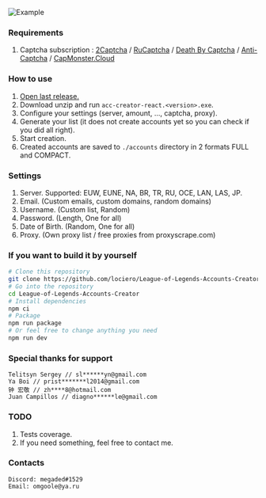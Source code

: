 ![Example](https://i.ibb.co/vPC39dC/image.png)

### Requirements

1. Captcha subscription : [2Captcha](http://2captcha.com/?from=8859803) / [RuCaptcha](https://rucaptcha.com?from=9296293) / [Death By Captcha](https://www.deathbycaptcha.com/) / [Anti-Captcha](http://getcaptchasolution.com/3ddik9kzvd) / [CapMonster.Cloud](https://capmonster.cloud/)

### How to use

1. [Open last release.](https://github.com/lociero/League-of-Legends-Accounts-Creator/releases/latest)
2. Download unzip and run `acc-creator-react.<version>.exe`.
3. Configure your settings (server, amount, ..., captcha, proxy).
4. Generate your list (it does not create accounts yet so you can check if you did all right).
5. Start creation.
6. Created accounts are saved to `./accounts` directory in 2 formats FULL and COMPACT.

### Settings

1. Server. Supported: EUW, EUNE, NA, BR, TR, RU, OCE, LAN, LAS, JP.
2. Email. (Custom emails, custom domains, random domains)
3. Username. (Custom list, Random)
4. Password. (Length, One for all)
5. Date of Birth. (Random, One for all)
6. Proxy. (Own proxy list / free proxies from proxyscrape.com)


### If you want to build it by yourself

```bash
# Clone this repository
git clone https://github.com/lociero/League-of-Legends-Accounts-Creator
# Go into the repository
cd League-of-Legends-Accounts-Creator
# Install dependencies
npm ci
# Package
npm run package
# Or feel free to change anything you need
npm run dev
```

### Special thanks for support

```
Telitsyn Sergey // sl******yn@gmail.com
Ya Boi // prist*******l2014@gmail.com
钟 宏敬 // zh****8@hotmail.com
Juan Campillos // diagno******le@gmail.com
```

### TODO

1. Tests coverage.
2. If you need something, feel free to contact me.

### Contacts

```
Discord: megaded#1529
Email: omgoole@ya.ru
```
